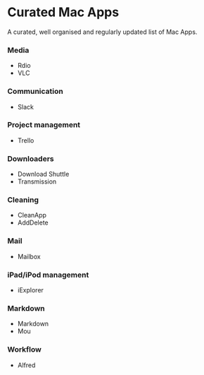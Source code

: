 # Curated Mac Apps
A curated, well organised and regularly updated list of Mac Apps.


### Media
- Rdio
- VLC

### Communication
- Slack

### Project management
- Trello

### Downloaders
- Download Shuttle
- Transmission

### Cleaning
- CleanApp
- AddDelete

### Mail
- Mailbox

### iPad/iPod management
- iExplorer


### Markdown
- Markdown
- Mou

### Workflow
- Alfred
